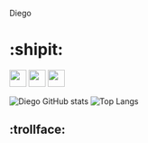 Diego 
# :shipit:

<div>
<img src="https://cdn.jsdelivr.net/gh/devicons/devicon/icons/python/python-plain-wordmark.svg" width="30" height="30"/>
<img src="https://cdn.jsdelivr.net/gh/devicons/devicon/icons/css3/css3-plain-wordmark.svg" widht="30" height="30"/>
<img src="https://cdn.jsdelivr.net/gh/devicons/devicon/icons/html5/html5-plain-wordmark.svg" width="30" height="30"/>
</div>

![Diego GitHub stats](https://github-readme-stats.vercel.app/api?username=diegorkkj&show_icons=true&theme=dark)
![Top Langs](https://github-readme-stats.vercel.app/api/top-langs/?username=diegorkkj&hide_progress=false)

## :trollface:
